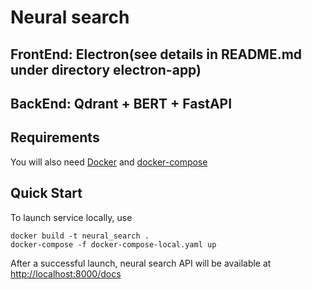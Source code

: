 
# Neural search 
## FrontEnd: Electron(see details in README.md under directory electron-app)
## BackEnd: Qdrant + BERT + FastAPI

## Requirements

You will also need [Docker](https://docs.docker.com/get-docker/) and [docker-compose](https://docs.docker.com/compose/install/)

## Quick Start

To launch service locally, use

```
docker build -t neural_search .
docker-compose -f docker-compose-local.yaml up
```

After a successful launch, neural search API will be available at [http://localhost:8000/docs](http://localhost:8000/docs) 
